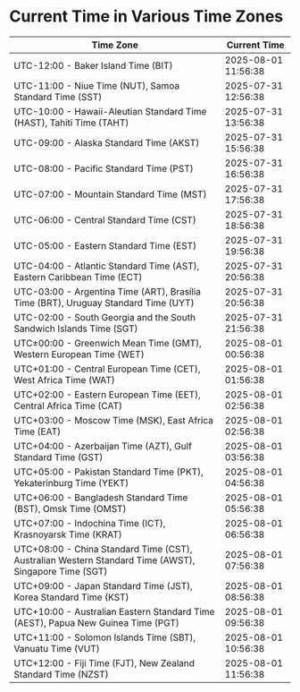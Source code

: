 # Current Time in Various Time Zones

| Time Zone | Current Time |
|-----------|--------------|
| UTC-12:00 - Baker Island Time (BIT) | 2025-08-01 11:56:38 |
| UTC-11:00 - Niue Time (NUT), Samoa Standard Time (SST) | 2025-07-31 12:56:38 |
| UTC-10:00 - Hawaii-Aleutian Standard Time (HAST), Tahiti Time (TAHT) | 2025-07-31 13:56:38 |
| UTC-09:00 - Alaska Standard Time (AKST) | 2025-07-31 15:56:38 |
| UTC-08:00 - Pacific Standard Time (PST) | 2025-07-31 16:56:38 |
| UTC-07:00 - Mountain Standard Time (MST) | 2025-07-31 17:56:38 |
| UTC-06:00 - Central Standard Time (CST) | 2025-07-31 18:56:38 |
| UTC-05:00 - Eastern Standard Time (EST) | 2025-07-31 19:56:38 |
| UTC-04:00 - Atlantic Standard Time (AST), Eastern Caribbean Time (ECT) | 2025-07-31 20:56:38 |
| UTC-03:00 - Argentina Time (ART), Brasília Time (BRT), Uruguay Standard Time (UYT) | 2025-07-31 20:56:38 |
| UTC-02:00 - South Georgia and the South Sandwich Islands Time (SGT) | 2025-07-31 21:56:38 |
| UTC±00:00 - Greenwich Mean Time (GMT), Western European Time (WET) | 2025-08-01 00:56:38 |
| UTC+01:00 - Central European Time (CET), West Africa Time (WAT) | 2025-08-01 01:56:38 |
| UTC+02:00 - Eastern European Time (EET), Central Africa Time (CAT) | 2025-08-01 02:56:38 |
| UTC+03:00 - Moscow Time (MSK), East Africa Time (EAT) | 2025-08-01 02:56:38 |
| UTC+04:00 - Azerbaijan Time (AZT), Gulf Standard Time (GST) | 2025-08-01 03:56:38 |
| UTC+05:00 - Pakistan Standard Time (PKT), Yekaterinburg Time (YEKT) | 2025-08-01 04:56:38 |
| UTC+06:00 - Bangladesh Standard Time (BST), Omsk Time (OMST) | 2025-08-01 05:56:38 |
| UTC+07:00 - Indochina Time (ICT), Krasnoyarsk Time (KRAT) | 2025-08-01 06:56:38 |
| UTC+08:00 - China Standard Time (CST), Australian Western Standard Time (AWST), Singapore Time (SGT) | 2025-08-01 07:56:38 |
| UTC+09:00 - Japan Standard Time (JST), Korea Standard Time (KST) | 2025-08-01 08:56:38 |
| UTC+10:00 - Australian Eastern Standard Time (AEST), Papua New Guinea Time (PGT) | 2025-08-01 09:56:38 |
| UTC+11:00 - Solomon Islands Time (SBT), Vanuatu Time (VUT) | 2025-08-01 10:56:38 |
| UTC+12:00 - Fiji Time (FJT), New Zealand Standard Time (NZST) | 2025-08-01 11:56:38 |
